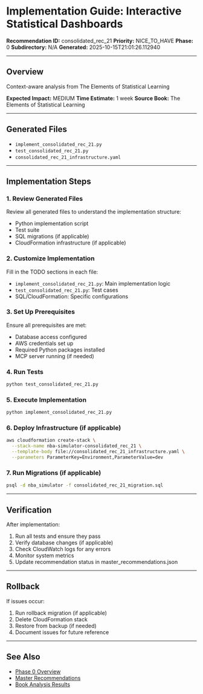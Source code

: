 # Implementation Guide: Interactive Statistical Dashboards

**Recommendation ID:** consolidated_rec_21
**Priority:** NICE_TO_HAVE
**Phase:** 0
**Subdirectory:** N/A
**Generated:** 2025-10-15T21:01:26.112940

---

## Overview

Context-aware analysis from The Elements of Statistical Learning

**Expected Impact:** MEDIUM
**Time Estimate:** 1 week
**Source Book:** The Elements of Statistical Learning

---

## Generated Files

- `implement_consolidated_rec_21.py`
- `test_consolidated_rec_21.py`
- `consolidated_rec_21_infrastructure.yaml`

---

## Implementation Steps

### 1. Review Generated Files

Review all generated files to understand the implementation structure:
- Python implementation script
- Test suite
- SQL migrations (if applicable)
- CloudFormation infrastructure (if applicable)

### 2. Customize Implementation

Fill in the TODO sections in each file:
- `implement_consolidated_rec_21.py`: Main implementation logic
- `test_consolidated_rec_21.py`: Test cases
- SQL/CloudFormation: Specific configurations

### 3. Set Up Prerequisites

Ensure all prerequisites are met:
- Database access configured
- AWS credentials set up
- Required Python packages installed
- MCP server running (if needed)

### 4. Run Tests

```bash
python test_consolidated_rec_21.py
```

### 5. Execute Implementation

```bash
python implement_consolidated_rec_21.py
```

### 6. Deploy Infrastructure (if applicable)

```bash
aws cloudformation create-stack \
  --stack-name nba-simulator-consolidated_rec_21 \
  --template-body file://consolidated_rec_21_infrastructure.yaml \
  --parameters ParameterKey=Environment,ParameterValue=dev
```

### 7. Run Migrations (if applicable)

```bash
psql -d nba_simulator -f consolidated_rec_21_migration.sql
```

---

## Verification

After implementation:
1. Run all tests and ensure they pass
2. Verify database changes (if applicable)
3. Check CloudWatch logs for any errors
4. Monitor system metrics
5. Update recommendation status in master_recommendations.json

---

## Rollback

If issues occur:
1. Run rollback migration (if applicable)
2. Delete CloudFormation stack
3. Restore from backup (if needed)
4. Document issues for future reference

---

## See Also

- [Phase 0 Overview](/Users/ryanranft/nba-simulator-aws/docs/phases/phase_0/)
- [Master Recommendations](/Users/ryanranft/nba-mcp-synthesis/analysis_results/master_recommendations.json)
- [Book Analysis Results](/Users/ryanranft/nba-mcp-synthesis/analysis_results/)
